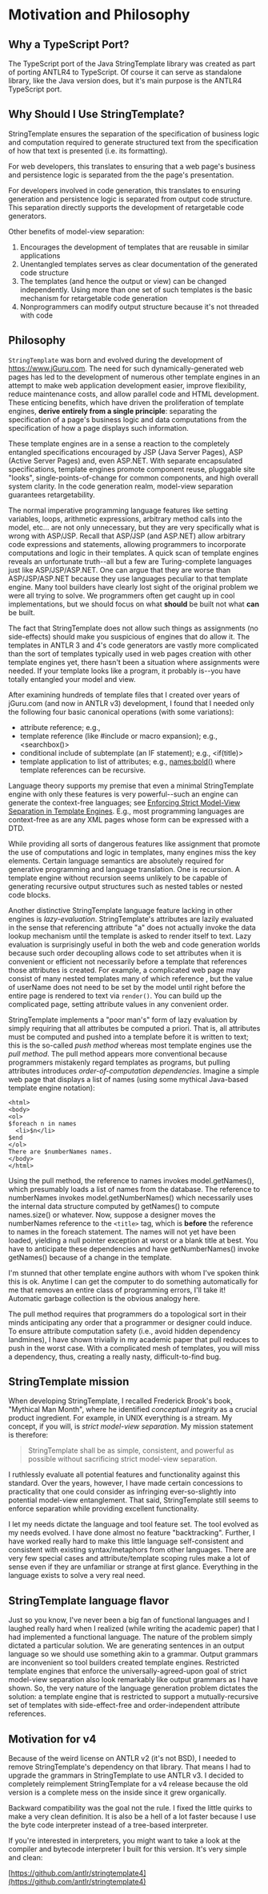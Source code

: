 # Motivation and Philosophy

## Why a TypeScript Port?

The TypeScript port of the Java StringTemplate library was created as part of porting ANTLR4 to TypeScript. Of course it can serve as standalone library, like the Java version does, but it's main purpose is the ANTLR4 TypeScript port.

## Why Should I Use StringTemplate?

StringTemplate ensures the separation of the specification of business logic and computation required to generate structured text from the specification of how that text is presented (i.e. its formatting).

For web developers, this translates to ensuring that a web page's business and persistence logic is separated from the the page's presentation.

For developers involved in code generation, this translates to ensuring generation and persistence logic is separated from output code structure. This separation directly supports the development of retargetable code generators.

Other benefits of model-view separation:

1. Encourages the development of templates that are reusable in similar applications
1. Unentangled templates serves as clear documentation of the generated code structure
1. The templates (and hence the output or view) can be changed independently. Using more than one set of such templates is the basic mechanism for retargetable code generation
1. Nonprogrammers can modify output structure because it's not threaded with code

## Philosophy

`StringTemplate` was born and evolved during the development of https://www.jGuru.com. The need for such dynamically-generated web pages has led to the development of numerous other template engines in an attempt to make web application development easier, improve flexibility, reduce maintenance costs, and allow parallel code and HTML development. These enticing benefits, which have driven the proliferation of template engines, **derive entirely from a single principle**: separating the specification of a page's business logic and data computations from the specification of how a page displays such information.

These template engines are in a sense a reaction to the completely entangled specifications encouraged by JSP (Java Server Pages), ASP (Active Server Pages) and, even ASP.NET. With separate encapsulated specifications, template engines promote component reuse, pluggable site "looks", single-points-of-change for common components, and high overall system clarity. In the code generation realm, model-view separation guarantees retargetability.

The normal imperative programming language features like setting variables, loops, arithmetic expressions, arbitrary method calls into the model, etc... are not only unnecessary, but they are very specifically what is wrong with ASP/JSP. Recall that ASP/JSP (and ASP.NET) allow arbitrary code expressions and statements, allowing programmers to incorporate computations and logic in their templates. A quick scan of template engines reveals an unfortunate truth--all but a few are Turing-complete languages just like ASP/JSP/ASP.NET. One can argue that they are worse than ASP/JSP/ASP.NET because they use languages peculiar to that template engine. Many tool builders have clearly lost sight of the original problem we were all trying to solve. We programmers often get caught up in cool implementations, but we should focus on what **should** be built not what **can** be built.

The fact that StringTemplate does not allow such things as assignments (no side-effects) should make you suspicious of engines that do allow it. The templates in ANTLR 3 and 4's code generators are vastly more complicated than the sort of templates typically used in web pages creation with other template engines yet, there hasn't been a situation where assignments were needed. If your template looks like a program, it probably is--you have totally entangled your model and view.

After examining hundreds of template files that I created over years of jGuru.com (and now in ANTLR v3) development, I found that I needed only the following four basic canonical operations (with some variations):

* attribute reference; e.g., <phoneNumber>
* template reference (like #include or macro expansion); e.g., <searchbox()>
* conditional include of subtemplate (an IF statement); e.g., <if(title)><title><title></title><endif>
* template application to list of attributes; e.g., <names:bold()> where template references can be recursive.

Language theory supports my premise that even a minimal StringTemplate engine with only these features is very powerful--such an engine can generate the context-free languages; see [Enforcing Strict Model-View Separation in Template Engines](https://www.cs.usfca.edu/~parrt/papers/mvc.templates.pdf). E.g., most programming languages are context-free as are any XML pages whose form can be expressed with a DTD.

While providing all sorts of dangerous features like assignment that promote the use of computations and logic in templates, many engines miss the key elements. Certain language semantics are absolutely required for generative programming and language translation. One is recursion. A template engine without recursion seems unlikely to be capable of generating recursive output structures such as nested tables or nested code blocks.

Another distinctive StringTemplate language feature lacking in other engines is *lazy-evaluation*. StringTemplate's attributes are lazily evaluated in the sense that referencing attribute "a" does not actually invoke the data lookup mechanism until the template is asked to render itself to text. Lazy evaluation is surprisingly  useful in both the web and code generation worlds because such order decoupling allows code to set attributes when it is convenient or efficient not necessarily before a template that references those attributes is created. For example, a complicated web page may consist of many nested templates many of which reference <userName>, but the value of userName does not need to be set by the model until right before the entire page is rendered to text via `render()`. You can build up the complicated page, setting attribute values in any convenient order.

StringTemplate implements a "poor man's" form of lazy evaluation by simply requiring that all attributes be computed a priori. That is, all attributes must be computed and pushed into a template before it is written to text; this is the so-called *push method* whereas most template engines use the *pull method*. The pull method appears more conventional because programmers mistakenly regard templates as programs, but pulling attributes introduces *order-of-computation dependencies*. Imagine a simple web page that displays a list of names (using some mythical Java-based template engine notation):

```
<html>
<body>
<ol>
$foreach n in names
  <li>$n</li>
$end
</ol>
There are $numberNames names.
</body>
</html>
```

Using the pull method, the reference to names invokes model.getNames(), which presumably loads a list of names from the database. The reference to numberNames invokes model.getNumberNames() which necessarily uses the internal data structure computed by getNames() to compute names.size() or whatever. Now, suppose a designer moves the numberNames reference to the `<title>` tag, which is **before** the reference to names in the foreach statement. The names will not yet have been loaded, yielding a null pointer exception at worst or a blank title at best. You have to anticipate these dependencies and have getNumberNames() invoke getNames() because of a change in the template.

I'm stunned that other template engine authors with whom I've spoken think this is ok. Anytime I can get the computer to do something automatically for me that removes an entire class of programming errors, I'll take it! Automatic garbage collection is the obvious analogy here.

The pull method requires that programmers do a topological sort in their minds anticipating any order that a programmer or designer could induce. To ensure attribute computation safety (i.e., avoid hidden dependency landmines), I have shown trivially in my academic paper that pull reduces to push in the worst case. With a complicated mesh of templates, you will miss a dependency, thus, creating a really nasty, difficult-to-find bug.

## StringTemplate mission

When developing StringTemplate, I recalled Frederick Brook's book, "Mythical Man Month", where he identified *conceptual integrity* as a crucial product ingredient. For example, in UNIX everything is a stream. My concept, if you will, is *strict model-view separation*. My mission statement is therefore:

> StringTemplate shall be as simple, consistent, and powerful as possible without sacrificing strict model-view separation.

I ruthlessly evaluate all potential features and functionality against this standard. Over the years, however, I have made certain concessions to practicality that one could consider as infringing ever-so-slightly into potential model-view entanglement. That said, StringTemplate still seems to enforce separation while providing excellent functionality.

I let my needs dictate the language and tool feature set. The tool evolved as my needs evolved. I have done almost no feature "backtracking". Further, I have worked really hard to make this little language self-consistent and consistent with existing syntax/metaphors from other languages. There are very few special cases and attribute/template scoping rules make a lot of sense even if they are unfamiliar or strange at first glance. Everything in the language exists to solve a very real need.

## StringTemplate language flavor

Just so you know, I've never been a big fan of functional languages and I laughed really hard when I realized (while writing the academic paper) that I had implemented a functional language. The nature of the problem simply dictated a particular solution. We are generating sentences in an output language so we should use something akin to a grammar. Output grammars are inconvenient so tool builders created template engines. Restricted template engines that enforce the universally-agreed-upon goal of strict model-view separation also look remarkably like output grammars as I have shown. So, the very nature of the language generation problem dictates the solution: a template engine that is restricted to support a mutually-recursive set of templates with side-effect-free and order-independent attribute references.

## Motivation for v4

Because of the weird license on ANTLR v2 (it's not BSD), I needed to remove StringTemplate's dependency on that library. That means I had to upgrade the grammars in StringTemplate to use ANTLR v3. I decided to completely reimplement StringTemplate for a v4 release because the old version is a complete mess on the inside since it grew organically.

Backward compatibility was the goal not the rule. I fixed the little quirks to make a very clean definition. It is also be a hell of a lot faster because I use the byte code interpreter instead of a tree-based interpreter.

If you're interested in interpreters, you might want to take a look at the compiler and bytecode interpreter I built for this version. It's very simple and clean:

[https://github.com/antlr/stringtemplate4](https://github.com/antlr/stringtemplate4)
